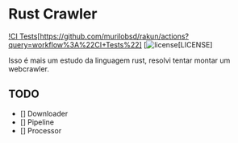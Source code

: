 # Rust Crawler

[!CI Tests](https://img.shields.io/badge/BUILD-PASSING-green?style=for-the-badge)[https://github.com/murilobsd/rakun/actions?query=workflow%3A%22CI+Tests%22] [![license](https://img.shields.io/badge/LICENSE-ISC-blue?style=for-the-badge)[LICENSE]

Isso é mais um estudo da linguagem rust, resolvi tentar montar um webcrawler.

## TODO

- [] Downloader
- [] Pipeline
- [] Processor
